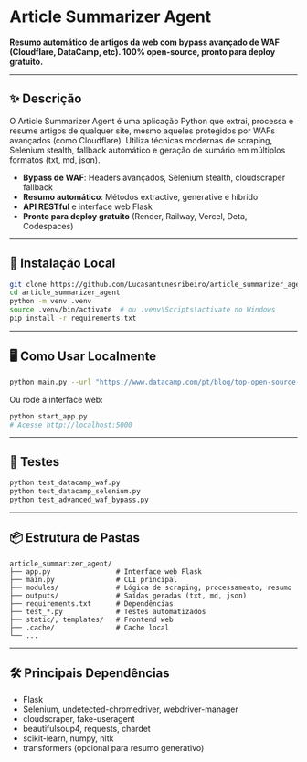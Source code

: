 # Article Summarizer Agent

**Resumo automático de artigos da web com bypass avançado de WAF (Cloudflare, DataCamp, etc). 100% open-source, pronto para deploy gratuito.**

---

## ✨ Descrição

O Article Summarizer Agent é uma aplicação Python que extrai, processa e resume artigos de qualquer site, mesmo aqueles protegidos por WAFs avançados (como Cloudflare). Utiliza técnicas modernas de scraping, Selenium stealth, fallback automático e geração de sumário em múltiplos formatos (txt, md, json).

- **Bypass de WAF**: Headers avançados, Selenium stealth, cloudscraper fallback
- **Resumo automático**: Métodos extractive, generative e híbrido
- **API RESTful** e interface web Flask
- **Pronto para deploy gratuito** (Render, Railway, Vercel, Deta, Codespaces)

---

## 🚀 Instalação Local

```bash
git clone https://github.com/Lucasantunesribeiro/article_summarizer_agent.git
cd article_summarizer_agent
python -m venv .venv
source .venv/bin/activate  # ou .venv\Scripts\activate no Windows
pip install -r requirements.txt
```

---

## 🖥️ Como Usar Localmente

```bash
python main.py --url "https://www.datacamp.com/pt/blog/top-open-source-llms"
```

Ou rode a interface web:

```bash
python start_app.py
# Acesse http://localhost:5000
```

---

## 🧪 Testes

```bash
python test_datacamp_waf.py
python test_datacamp_selenium.py
python test_advanced_waf_bypass.py
```

---


## 📦 Estrutura de Pastas

```
article_summarizer_agent/
├── app.py                # Interface web Flask
├── main.py               # CLI principal
├── modules/              # Lógica de scraping, processamento, resumo
├── outputs/              # Saídas geradas (txt, md, json)
├── requirements.txt      # Dependências
├── test_*.py             # Testes automatizados
├── static/, templates/   # Frontend web
├── .cache/               # Cache local
└── ...
```

---

## 🛠️ Principais Dependências
- Flask
- Selenium, undetected-chromedriver, webdriver-manager
- cloudscraper, fake-useragent
- beautifulsoup4, requests, chardet
- scikit-learn, numpy, nltk
- transformers (opcional para resumo generativo)

